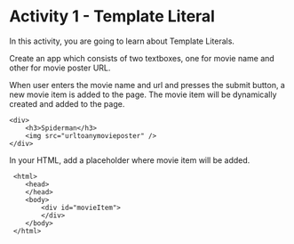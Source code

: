 
# Activity 1 - Template Literal 

In this activity, you are going to learn about Template Literals. 

Create an app which consists of two textboxes, one for movie name and other for movie poster URL. 

When user enters the movie name and url and presses the submit button, a new movie item is added to the page. The movie item will be dynamically created and added to the page. 

```
<div>
    <h3>Spiderman</h3>
    <img src="urltoanymovieposter" />
</div>
```

In your HTML, add a placeholder where movie item will be added. 

```
 <html>
    <head>
    </head>
    <body>
        <div id="movieItem">
        </div>
    </body>
 </html>
```